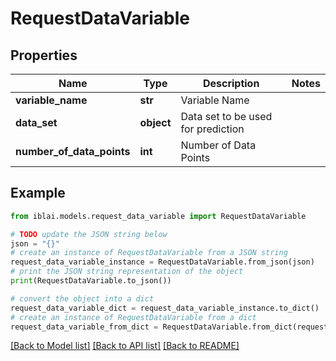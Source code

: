 # RequestDataVariable


## Properties

Name | Type | Description | Notes
------------ | ------------- | ------------- | -------------
**variable_name** | **str** | Variable Name | 
**data_set** | **object** | Data set to be used for prediction | 
**number_of_data_points** | **int** | Number of Data Points | 

## Example

```python
from iblai.models.request_data_variable import RequestDataVariable

# TODO update the JSON string below
json = "{}"
# create an instance of RequestDataVariable from a JSON string
request_data_variable_instance = RequestDataVariable.from_json(json)
# print the JSON string representation of the object
print(RequestDataVariable.to_json())

# convert the object into a dict
request_data_variable_dict = request_data_variable_instance.to_dict()
# create an instance of RequestDataVariable from a dict
request_data_variable_from_dict = RequestDataVariable.from_dict(request_data_variable_dict)
```
[[Back to Model list]](../README.md#documentation-for-models) [[Back to API list]](../README.md#documentation-for-api-endpoints) [[Back to README]](../README.md)


